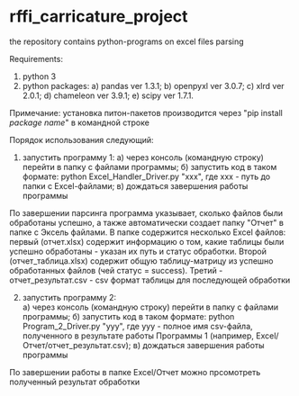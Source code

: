 # rffi_carricature_project

the repository contains python-programs on excel files parsing

Requirements: 
1) python 3
2) python packages:
	a) pandas ver 1.3.1;
	b) openpyxl ver 3.0.7;
	c) xlrd ver 2.0.1;
	d) chameleon ver 3.9.1;
	e) scipy ver 1.7.1.
	
Примечание: установка питон-пакетов производится через "pip install *package name*" в командной строке

Порядок использования следующий:
1) запустить программу 1:
	а) через консоль (командную строку) перейти в папку с файлами программы;
	б) запустить код в таком формате: python Excel_Handler_Driver.py "xxx", где xxx - путь до папки с Excel-файлами;
	в) дождаться завершения работы программы
	
По завершении парсинга программа указывает, сколько файлов были обработаны успешно, а также автоматически создает папку "Отчет" в папке с Эксель файлами. В папке содержится несколько Excel файлов: первый (отчет.xlsx) содержит информацию о том, какие таблицы были успешно обработаны - указан их путь и статус обработки. Второй (отчет_таблица.xlsx) содержит общую таблицу-матрицу из успешно обработанных файлов (чей статус = success). Третий  - отчет_результат.csv - csv формат таблицы для последующей обработки
	
2) запустить программу 2:	
	а) через консоль (командную строку) перейти в папку с файлами программы;
	б) запустить код в таком формате: python Program_2_Driver.py "yyy", где yyy - полное имя csv-файла, полученного в результате работы Программы 1 (например, Excel/Отчет/отчет_результат.csv);
	в) дождаться завершения работы программы
	
По завершении работы в папке Excel/Отчет можно прсомотреть полученный результат обработки
	



